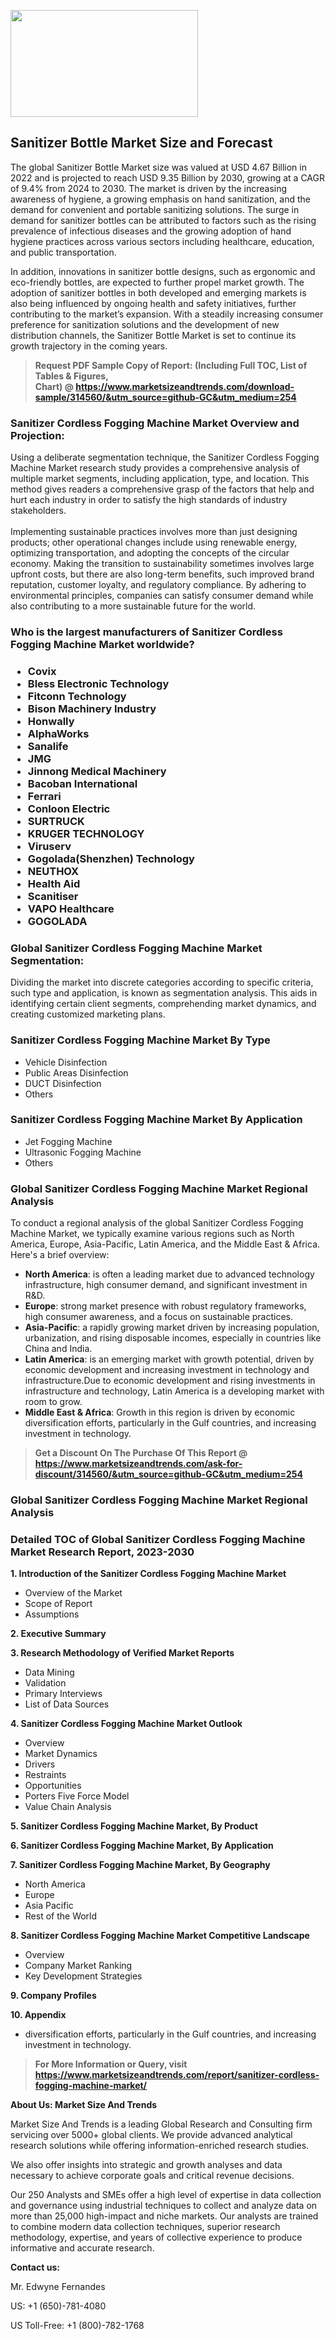 <p><img class="alignnone size-medium wp-image-20088" src="https://ffe5etoiles.com/wp-content/uploads/2024/12/MST1-300x171.png" alt="" width="300" height="171" /></p><h2>Sanitizer Bottle Market Size and Forecast</h2><p>The global Sanitizer Bottle Market size was valued at USD 4.67 Billion in 2022 and is projected to reach USD 9.35 Billion by 2030, growing at a CAGR of 9.4% from 2024 to 2030. The market is driven by the increasing awareness of hygiene, a growing emphasis on hand sanitization, and the demand for convenient and portable sanitizing solutions. The surge in demand for sanitizer bottles can be attributed to factors such as the rising prevalence of infectious diseases and the growing adoption of hand hygiene practices across various sectors including healthcare, education, and public transportation.</p><p>In addition, innovations in sanitizer bottle designs, such as ergonomic and eco-friendly bottles, are expected to further propel market growth. The adoption of sanitizer bottles in both developed and emerging markets is also being influenced by ongoing health and safety initiatives, further contributing to the market’s expansion. With a steadily increasing consumer preference for sanitization solutions and the development of new distribution channels, the Sanitizer Bottle Market is set to continue its growth trajectory in the coming years.</p></p><blockquote id="" class=""><strong>Request PDF Sample Copy of Report: (Including Full TOC, List of Tables &amp; Figures, Chart)&nbsp;@&nbsp;<strong><a href="https://www.marketsizeandtrends.com/download-sample/314560/&utm_source=github-GC&utm_medium=254" target="_blank">https://www.marketsizeandtrends.com/download-sample/314560/&utm_source=github-GC&utm_medium=254</a></strong></strong></blockquote><h3 id="" class="">Sanitizer Cordless Fogging Machine Market&nbsp;Overview and Projection:</h3><p id="" class="">Using a deliberate segmentation technique, the Sanitizer Cordless Fogging Machine Market research study provides a comprehensive analysis of multiple market segments, including application, type, and location. This method gives readers a comprehensive grasp of the factors that help and hurt each industry in order to satisfy the high standards of industry stakeholders. <br /> <br />Implementing sustainable practices involves more than just designing products; other operational changes include using renewable energy, optimizing transportation, and adopting the concepts of the circular economy. Making the transition to sustainability sometimes involves large upfront costs, but there are also long-term benefits, such improved brand reputation, customer loyalty, and regulatory compliance. By adhering to environmental principles, companies can satisfy consumer demand while also contributing to a more sustainable future for the world.</p><h3 id="" class="">Who is the largest manufacturers of&nbsp;Sanitizer Cordless Fogging Machine Market worldwide?</h3><h3 class=""><p><ul><li>Covix </li><li> Bless Electronic Technology </li><li> Fitconn Technology </li><li> Bison Machinery Industry </li><li> Honwally </li><li> AlphaWorks </li><li> Sanalife </li><li> JMG </li><li> Jinnong Medical Machinery </li><li> Bacoban International </li><li> Ferrari </li><li> Conloon Electric </li><li> SURTRUCK </li><li> KRUGER TECHNOLOGY </li><li> Viruserv </li><li> Gogolada(Shenzhen) Technology </li><li> NEUTHOX </li><li> Health Aid </li><li> Scanitiser </li><li> VAPO Healthcare </li><li> GOGOLADA</li></ul></p></h3><h3 id="" class="">Global&nbsp;Sanitizer Cordless Fogging Machine Market Segmentation:</h3><p id="" class="">Dividing the market into discrete categories according to specific criteria, such type and application, is known as segmentation analysis. This aids in identifying certain client segments, comprehending market dynamics, and creating customized marketing plans.</p><h3 id="" class="">Sanitizer Cordless Fogging Machine Market&nbsp;By Type</h3><p><p><ul><li>Vehicle Disinfection</li><li> Public Areas Disinfection</li><li> DUCT Disinfection</li><li> Others</p></li></ul></p></p><h3 id="" class="">Sanitizer Cordless Fogging Machine Market&nbsp;By Application</h3><p class=""><p><ul><li>Jet Fogging Machine</li><li> Ultrasonic Fogging Machine</li><li> Others</li></ul></p></p><h3 id="" class="">Global Sanitizer Cordless Fogging Machine Market Regional Analysis</h3><p id="" class="">To conduct a regional analysis of the global Sanitizer Cordless Fogging Machine Market, we typically examine various regions such as North America, Europe, Asia-Pacific, Latin America, and the Middle East &amp; Africa. Here's a brief overview:</p><ul><li><strong>North America</strong>: is often a leading market due to advanced technology infrastructure, high consumer demand, and significant investment in R&amp;D.</li><li><strong>Europe</strong>: strong market presence with robust regulatory frameworks, high consumer awareness, and a focus on sustainable practices.</li><li><strong>Asia-Pacific</strong>: a rapidly growing market driven by increasing population, urbanization, and rising disposable incomes, especially in countries like China and India.</li><li><strong>Latin America</strong>: is an emerging market with growth potential, driven by economic development and increasing investment in technology and infrastructure.Due to economic development and rising investments in infrastructure and technology, Latin America is a developing market with room to grow.</li><li><strong>Middle East &amp; Africa</strong>: Growth in this region is driven by economic diversification efforts, particularly in the Gulf countries, and increasing investment in technology.</li></ul><blockquote id="" class=""><strong>Get a Discount On The Purchase Of This Report @ <strong><a href="https://www.marketsizeandtrends.com/ask-for-discount/314560/&utm_source=github-GC&utm_medium=254" target="_blank">https://www.marketsizeandtrends.com/ask-for-discount/314560/&utm_source=github-GC&utm_medium=254</a></strong></strong></blockquote><h3 id="" class="">Global Sanitizer Cordless Fogging Machine Market Regional Analysis</h3><h3 id="" class="">Detailed TOC of Global Sanitizer Cordless Fogging Machine Market Research Report, 2023-2030</h3><p id="" class=""><strong>1. Introduction of the Sanitizer Cordless Fogging Machine Market</strong></p><ul><li>Overview of the Market</li><li>Scope of Report</li><li>Assumptions</li></ul><p id="" class=""><strong>2. Executive Summary</strong></p><p id="" class=""><strong>3. Research Methodology of Verified Market Reports</strong></p><ul><li>Data Mining</li><li>Validation</li><li>Primary Interviews</li><li>List of Data Sources</li></ul><p id="" class=""><strong>4. Sanitizer Cordless Fogging Machine Market Outlook</strong></p><ul><li>Overview</li><li>Market Dynamics</li><li>Drivers</li><li>Restraints</li><li>Opportunities</li><li>Porters Five Force Model</li><li>Value Chain Analysis</li></ul><p id="" class=""><strong>5. Sanitizer Cordless Fogging Machine Market, By Product</strong></p><p id="" class=""><strong>6. Sanitizer Cordless Fogging Machine Market, By Application</strong></p><p id="" class=""><strong>7. Sanitizer Cordless Fogging Machine Market, By Geography</strong></p><ul><li>North America</li><li>Europe</li><li>Asia Pacific</li><li>Rest of the World</li></ul><p id="" class=""><strong>8. Sanitizer Cordless Fogging Machine Market Competitive Landscape</strong></p><ul><li>Overview</li><li>Company Market Ranking</li><li>Key Development Strategies</li></ul><p id="" class=""><strong>9. Company Profiles</strong></p><p id="" class=""><strong>10. Appendix</strong></p><ul><li>diversification efforts, particularly in the Gulf countries, and increasing investment in technology.</li></ul><blockquote id="" class=""><strong>For More Information or Query, visit <strong><strong><a href="https://www.marketsizeandtrends.com/report/sanitizer-cordless-fogging-machine-market/" target="_blank">https://www.marketsizeandtrends.com/report/sanitizer-cordless-fogging-machine-market/</a></strong></strong></strong></blockquote><p id="" class=""><strong>About Us: Market Size And Trends</strong></p><p id="" class="">Market Size And Trends is a leading Global Research and Consulting firm servicing over 5000+ global clients. We provide advanced analytical research solutions while offering information-enriched research studies.</p><p id="" class="">We also offer insights into strategic and growth analyses and data necessary to achieve corporate goals and critical revenue decisions.</p><p id="" class="">Our 250 Analysts and SMEs offer a high level of expertise in data collection and governance using industrial techniques to collect and analyze data on more than 25,000 high-impact and niche markets. Our analysts are trained to combine modern data collection techniques, superior research methodology, expertise, and years of collective experience to produce informative and accurate research.</p><p id="" class=""><strong>Contact us:</strong></p><p id="" class="">Mr. Edwyne Fernandes</p><p id="" class="">US: +1 (650)-781-4080</p><p id="" class="">US Toll-Free: +1 (800)-782-1768</p>
